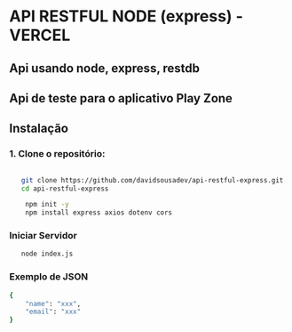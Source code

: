 # API RESTFUL NODE (express) - VERCEL

## Api usando node, express, restdb
## Api de teste para o aplicativo Play Zone

## Instalação

### 1. Clone o repositório:
   
```sh

   git clone https://github.com/davidsousadev/api-restful-express.git
   cd api-restful-express

```

```sh
    npm init -y
    npm install express axios dotenv cors
```

### Iniciar Servidor

```sh
   node index.js
```

### Exemplo de JSON

```sh
{
    "name": "xxx",
    "email": "xxx"
}
```

### 
